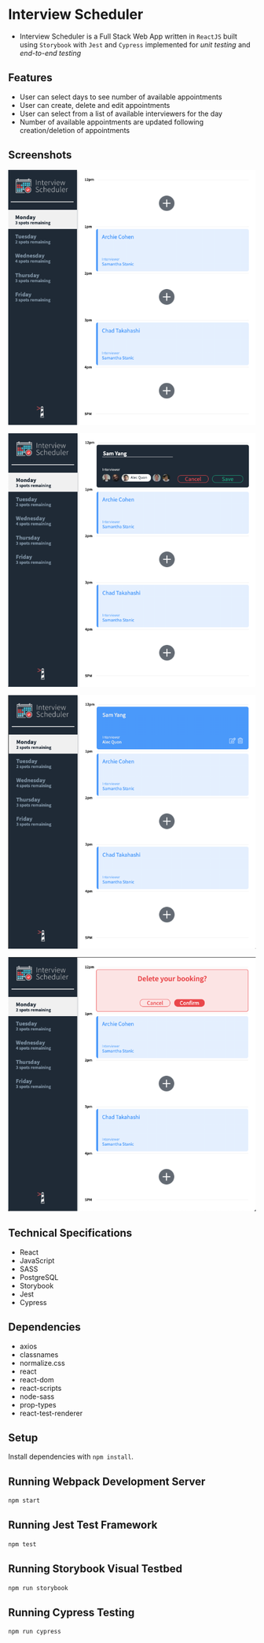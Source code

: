 # Interview Scheduler

- Interview Scheduler is a Full Stack Web App written in `ReactJS` built using `Storybook` with `Jest` and `Cypress` implemented for _unit testing_ and _end-to-end testing_

## Features

- User can select days to see number of available appointments
- User can create, delete and edit appointments
- User can select from a list of available interviewers for the day
- Number of available appointments are updated following creation/deletion of appointments

## Screenshots

!["screenshot of homepage"](https://github.com/super8989/scheduler/blob/master/docs/01Home.png?raw=true)

!["screenshot of homepage"](https://github.com/super8989/scheduler/blob/master/docs/02Create.png?raw=true)

!["screenshot of homepage"](https://github.com/super8989/scheduler/blob/master/docs/03Added.png?raw=true)

!["screenshot of homepage"](https://github.com/super8989/scheduler/blob/master/docs/04Delete.png?raw=true)

## Technical Specifications

- React
- JavaScript
- SASS
- PostgreSQL
- Storybook
- Jest
- Cypress

## Dependencies

- axios
- classnames
- normalize.css
- react
- react-dom
- react-scripts
- node-sass
- prop-types
- react-test-renderer

## Setup

Install dependencies with `npm install`.

## Running Webpack Development Server

```sh
npm start
```

## Running Jest Test Framework

```sh
npm test
```

## Running Storybook Visual Testbed

```sh
npm run storybook
```

## Running Cypress Testing

```sh
npm run cypress
```
